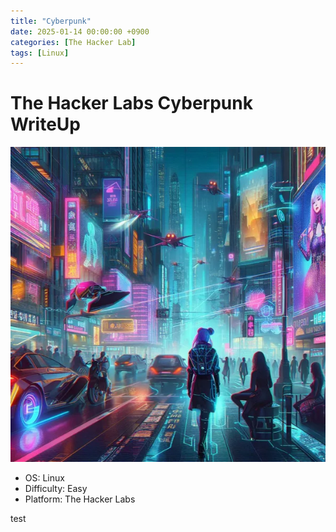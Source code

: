 ```yaml
---
title: "Cyberpunk"
date: 2025-01-14 00:00:00 +0900
categories: [The Hacker Lab] 
tags: [Linux]
---
```


# The Hacker Labs Cyberpunk WriteUp

![cyberpunk](assets/img/cyberpunk.png)

- OS: Linux
- Difficulty: Easy
- Platform: The Hacker Labs

test 

